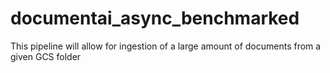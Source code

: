 # documentai_async_benchmarked
This pipeline will allow for ingestion of a large amount of documents from a given GCS folder


